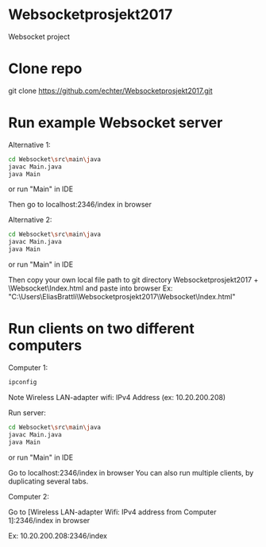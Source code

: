 # Websocketprosjekt2017
Websocket project

# Clone repo
git clone https://github.com/echter/Websocketprosjekt2017.git

# Run example Websocket server

Alternative 1:

```sh
cd Websocket\src\main\java
javac Main.java
java Main
```
or run "Main" in IDE

Then go to localhost:2346/index in browser

Alternative 2:

```sh
cd Websocket\src\main\java
javac Main.java
java Main
```
or run "Main" in IDE

Then copy your own local file path to git directory Websocketprosjekt2017 + \Websocket\Index.html and paste into browser
Ex: "C:\Users\EliasBrattli\Websocketprosjekt2017\Websocket\Index.html"

# Run clients on two different computers

Computer 1:
```sh
ipconfig
```
Note Wireless LAN-adapter wifi: IPv4 Address (ex: 10.20.200.208)

Run server:
```sh
cd Websocket\src\main\java
javac Main.java
java Main
```
or run "Main" in IDE

Go to localhost:2346/index in browser
You can also run multiple clients, by duplicating several tabs.

Computer 2:

Go to [Wireless LAN-adapter Wifi: IPv4 address from Computer 1]:2346/index in browser

Ex: 10.20.200.208:2346/index
